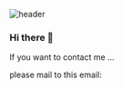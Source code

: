 ![header](https://capsule-render.vercel.app/api?text=Sinhee%Park&fontSize=20&rotate=-30)
### Hi there 👋

<!--
**bobsini601/bobsini601** is a ✨ _special_ ✨ repository because its `README.md` (this file) appears on your GitHub profile.

Here are some ideas to get you started:

- 🔭 I’m currently working on ...
- 🌱 I’m currently learning ...
- 👯 I’m looking to collaborate on ...
- 🤔 I’m looking for help with ...
- 💬 Ask me about ...
- 📫 How to reach me: ...
- 😄 Pronouns: ...
- ⚡ Fun fact: ...
-->

<p>If you want to contact me ...</p>
<p>please mail to this email: </p>

